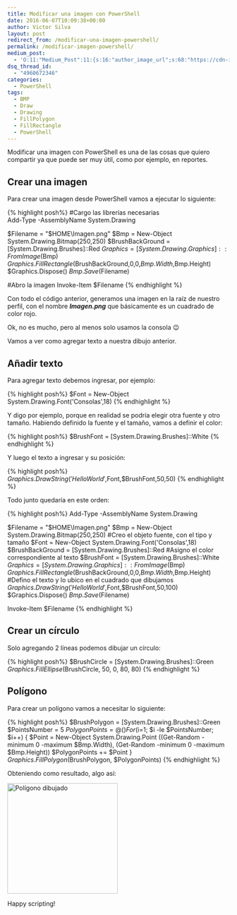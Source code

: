 ```yaml
---
title: Modificar una imagen con PowerShell
date: 2016-06-07T10:09:38+00:00
author: Victor Silva
layout: post
redirect_from: /modificar-una-imagen-powershell/
permalink: /modificar-imagen-powershell/
medium_post:
  - 'O:11:"Medium_Post":11:{s:16:"author_image_url";s:68:"https://cdn-images-1.medium.com/fit/c/200/200/0*Sz3Js055VwE6KyPu.jpg";s:10:"author_url";s:33:"https://medium.com/@vmsilvamolina";s:11:"byline_name";N;s:12:"byline_email";N;s:10:"cross_link";s:2:"no";s:2:"id";s:12:"ed0b200ce0d2";s:21:"follower_notification";s:3:"yes";s:7:"license";s:19:"all-rights-reserved";s:14:"publication_id";s:2:"-1";s:6:"status";s:6:"public";s:3:"url";s:82:"https://medium.com/@vmsilvamolina/modificar-una-imagen-con-powershell-ed0b200ce0d2";}'
dsq_thread_id:
  - "4960672346"
categories:
  - PowerShell
tags:
  - BMP
  - Draw
  - Drawing
  - FillPolygon
  - FillRectangle
  - PowerShell
---
```

Modificar una imagen con PowerShell es una de las cosas que quiero compartir ya que puede ser muy útil, como por ejemplo, en reportes.

## Crear una imagen

Para crear una imagen desde PowerShell vamos a ejecutar lo siguiente:

{% highlight posh%}
  #Cargo las librerías necesarias    
  Add-Type -AssemblyName System.Drawing
  
  $Filename = "$HOME\Imagen.png" 
  $Bmp = New-Object System.Drawing.Bitmap(250,250)
  $BrushBackGround = [System.Drawing.Brushes]::Red
  $Graphics = [System.Drawing.Graphics]::FromImage($Bmp)
  $Graphics.FillRectangle($BrushBackGround,0,0,$Bmp.Width,$Bmp.Height)
  $Graphics.Dispose() 
  $Bmp.Save($Filename)
  
  #Abro la imagen
  Invoke-Item $Filename
{% endhighlight %}

Con todo el código anterior, generamos una imagen en la raíz de nuestro perfil, con el nombre **_Imagen.png_** que básicamente es un cuadrado de color rojo.

Ok, no es mucho, pero al menos solo usamos la consola 😉

Vamos a ver como agregar texto a nuestra dibujo anterior.

## Añadir texto

Para agregar texto debemos ingresar, por ejemplo:

{% highlight posh%}
  $Font = New-Object System.Drawing.Font('Consolas',18)
{% endhighlight %}
    

Y digo por ejemplo, porque en realidad se podría elegir otra fuente y otro tamaño. Habiendo definido la fuente y el tamaño, vamos a definir el color:

{% highlight posh%}
  $BrushFont = [System.Drawing.Brushes]::White
{% endhighlight %}  

Y luego el texto a ingresar y su posición:

{% highlight posh%}
  $Graphics.DrawString('Hello World',$Font,$BrushFont,50,50)
{% endhighlight %}
    

Todo junto quedaría en este orden:

{% highlight posh%}
  Add-Type -AssemblyName System.Drawing
  
  $Filename = "$HOME\Imagen.png" 
  $Bmp = New-Object System.Drawing.Bitmap(250,250)
  #Creo el objeto fuente, con el tipo y tamaño
  $Font = New-Object System.Drawing.Font('Consolas',18)
  $BrushBackGround = [System.Drawing.Brushes]::Red
  #Asigno el color correspondiente al texto
  $BrushFont = [System.Drawing.Brushes]::White
  $Graphics = [System.Drawing.Graphics]::FromImage($Bmp) 
  $Graphics.FillRectangle($BrushBackGround,0,0,$Bmp.Width,$Bmp.Height)
  #Defino el texto y lo ubico en el cuadrado que dibujamos
  $Graphics.DrawString('Hello World',$Font,$BrushFont,50,100) 
  $Graphics.Dispose() 
  $Bmp.Save($Filename)
  
  Invoke-Item $Filename
{% endhighlight %}

## Crear un círculo

Solo agregando 2 líneas podemos dibujar un círculo:

{% highlight posh%}
  $BrushCircle = [System.Drawing.Brushes]::Green
  $Graphics.FillEllipse($BrushCircle, 50, 0, 80, 80)
{% endhighlight %}

## Polígono

Para crear un polígono vamos a necesitar lo siguiente:

{% highlight posh%}
  $BrushPolygon = [System.Drawing.Brushes]::Green
  $PointsNumber = 5
  $PolygonPoints = @()
  For ($i=1; $i -le $PointsNumber; $i++) {
    $Point = New-Object System.Drawing.Point ((Get-Random -minimum 0 -maximum $Bmp.Width), (Get-Random -minimum 0 -maximum $Bmp.Height))
    $PolygonPoints += $Point
  }
  $Graphics.FillPolygon($BrushPolygon, $PolygonPoints)
{% endhighlight %}

Obteniendo como resultado, algo así:

<img src="https://lh3.googleusercontent.com/0QTCdgloKpc37LVqE4Gy3MS8RDRGAK9VbzP1dhrjehWrJ8Grrrk5hpiSUrvzi2_mjOlpAxIQ9qesgobANWZOPBvZDQD0ec1yz_AygPiNWVOWuPOT-G4rrEepiIWuZPEda9CQb_i8uSBa_xW9QAf3ST0biV8-AzrFFMdHVwZVLAYXLaO7ZPKU-Pd2o8ZNl3HxVq_qBmZSJgm1eTgC1DSc4h_ekqd91WXVkcvP5rL-tjqAJZxx9A9eSBA2EQ1aIPjZnZ_4C5LPA2hPeo4weZpTUXSLmLYss7MH92Y6giNL9SXN6a91KgczqUJrf_u_HCtIN6irlmn5JtaENpv8mmhTBxBOwp7dK0uZK7fuGklr1jjNS6ehYhOcWlOebzyw8_fGwZ5NoPu7ymVJiPrsaUnG_vS1RciP2Zrb0fodLflAcSY7mo6pT8GyZX8zEjziYcliiIm29xPHCAGZsWK6WnVjsYf1Ygf1_EGuDfQlNswSL9JgGof9Yf4EwcCN4uF1N3Teg44MHzke_H62cUQespWhdGEGIE8SdlCkuGMih2jryNZjTereBYG94i-MPyuWF72nhX1bzLEsqOo-mTbROe6z4hVxCtKLHhg=s250-no" width="250" height="250" alt="Polígono dibujado" class="alignnone" />

Happy scripting!
